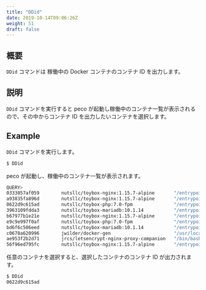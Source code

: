 ```yaml
---
title: "DDid"
date: 2019-10-14T09:06:26Z
weight: 51
draft: false
---
```


## 概要
``DDid`` コマンドは 稼働中の Docker コンテナのコンテナ ID を出力します。

## 説明
``DDid`` コマンドを実行すると peco が起動し稼働中のコンテナ一覧が表示されるので、その中からコンテナ ID を出力したいコンテナを選択します。

## Example
``DDid`` コマンドを実行します。

```bash
$ DDid
```

peco が起動し、稼働中のコンテナ一覧が表示されます。

```bash
QUERY>                                                                 IgnoreCase [10 (1/1)]
0333057af059        nutsllc/toybox-nginx:1.15.7-alpine       "/entrypoint-ex.sh"      13 min
a93835fa896d        nutsllc/toybox-nginx:1.15.7-alpine       "/entrypoint-ex.sh"      7 week
0622d9c615ad        nutsllc/toybox-php:7.0-fpm               "/entrypoint-ex.sh p…"   7 week
3963109fdda3        nutsllc/toybox-mariadb:10.1.14           "/entrypoint-ex.sh"      7 week
b67977b1e21e        nutsllc/toybox-nginx:1.15.7-alpine       "/entrypoint-ex.sh"      7 week
e9c9e997f0af        nutsllc/toybox-php:7.0-fpm               "/entrypoint-ex.sh p…"   7 week
bd6f6c506eed        nutsllc/toybox-mariadb:10.1.14           "/entrypoint-ex.sh"      7 week
c0678a620996        jwilder/docker-gen                       "/usr/local/bin/dock…"   7 week
ae953f2b2d71        jrcs/letsencrypt-nginx-proxy-companion   "/bin/bash /app/entr…"   7 week
56f96ed795fc        nutsllc/toybox-nginx:1.15.7-alpine       "/entrypoint-ex.sh"      7 week
```

任意のコンテナを選択すると、選択したコンテナのコンテナ ID が出力されます。

```bash
$ DDid
0622d9c615ad
```
